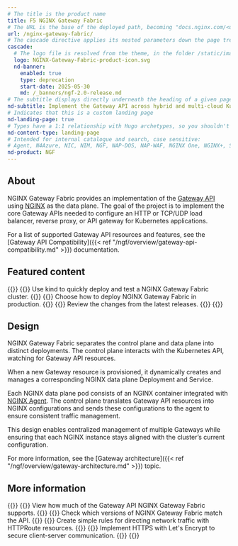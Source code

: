 ```yaml
---
# The title is the product name
title: F5 NGINX Gateway Fabric
# The URL is the base of the deployed path, becoming "docs.nginx.com/<url>/<other-pages>"
url: /nginx-gateway-fabric/
# The cascade directive applies its nested parameters down the page tree until overwritten
cascade:
  # The logo file is resolved from the theme, in the folder /static/images/icons/
  logo: NGINX-Gateway-Fabric-product-icon.svg
  nd-banner:
    enabled: true
    type: deprecation
    start-date: 2025-05-30
    md: /_banners/ngf-2.0-release.md
# The subtitle displays directly underneath the heading of a given page
nd-subtitle: Implement the Gateway API across hybrid and multi-cloud Kubernetes environments with a secure, fast, and reliable NGINX data plane.
# Indicates that this is a custom landing page
nd-landing-page: true
# Types have a 1:1 relationship with Hugo archetypes, so you shouldn't need to change this
nd-content-type: landing-page
# Intended for internal catalogue and search, case sensitive:
# Agent, N4Azure, NIC, NIM, NGF, NAP-DOS, NAP-WAF, NGINX One, NGINX+, Solutions, Unit
nd-product: NGF
---
```


## About

NGINX Gateway Fabric provides an implementation of the [Gateway API](https://gateway-api.sigs.k8s.io/) using [NGINX](https://nginx.org/) as the data plane. The goal of the project is to implement the core Gateway APIs needed to configure an HTTP or TCP/UDP load balancer, reverse proxy, or API gateway for Kubernetes applications.

For a list of supported Gateway API resources and features, see the [Gateway API Compatibility]({{< ref "/ngf/overview/gateway-api-compatibility.md" >}}) documentation.

## Featured content

{{<card-section showAsCards="true" isFeaturedSection="true">}}
  {{<card title="Get started" titleUrl="/nginx-gateway-fabric/get-started">}}
    Use kind to quickly deploy and test a NGINX Gateway Fabric cluster.
  {{</card>}}
  {{<card title="Deploy NGINX Gateway Fabric" titleUrl="/nginx-gateway-fabric/install">}}
    Choose how to deploy NGINX Gateway Fabric in production.
  {{</card>}}
  {{<card title="Changelog" titleUrl="/nginx-gateway-fabric/changelog">}}
    Review the changes from the latest releases.
  {{</card>}}
{{</card-section>}}

## Design

NGINX Gateway Fabric separates the control plane and data plane into distinct deployments. The control plane interacts with the Kubernetes API, watching for Gateway API resources. 

When a new Gateway resource is provisioned, it dynamically creates and manages a corresponding NGINX data plane Deployment and Service.

Each NGINX data plane pod consists of an NGINX container integrated with [NGINX Agent](https://github.com/nginx/agent). The control plane translates Gateway API resources into NGINX configurations and sends these configurations to the agent to ensure consistent traffic management.

This design enables centralized management of multiple Gateways while ensuring that each NGINX instance stays aligned with the cluster’s current configuration.

For more information, see the [Gateway architecture]({{< ref "/ngf/overview/gateway-architecture.md" >}}) topic.

## More information

{{<card-section showAsCards="true">}}
  {{<card title="Gateway API compatibility" titleUrl="/nginx-gateway-fabric/overview/gateway-api-compatibility/">}}
    View how much of the Gateway API NGINX Gateway Fabric supports.
  {{</card>}}
  {{<card title="Technical specifications" titleUrl="/nginx-gateway-fabric/reference/technical-specifications/">}}
    Check which versions of NGINX Gateway Fabric match the API.
  {{</card>}}
  {{<card title="Routing traffic to applications" titleUrl="/nginx-gateway-fabric/traffic-management/basic-routing/">}}
    Create simple rules for directing network traffic with HTTPRoute resources.
  {{</card>}}
  {{<card title="Secure traffic using Let's Encrypt and cert-manager" titleUrl="/nginx-gateway-fabric/traffic-security/integrate-cert-manager/">}}
    Implement HTTPS with Let's Encrypt to secure client-server communication.
  {{</card>}}
{{</card-section>}}